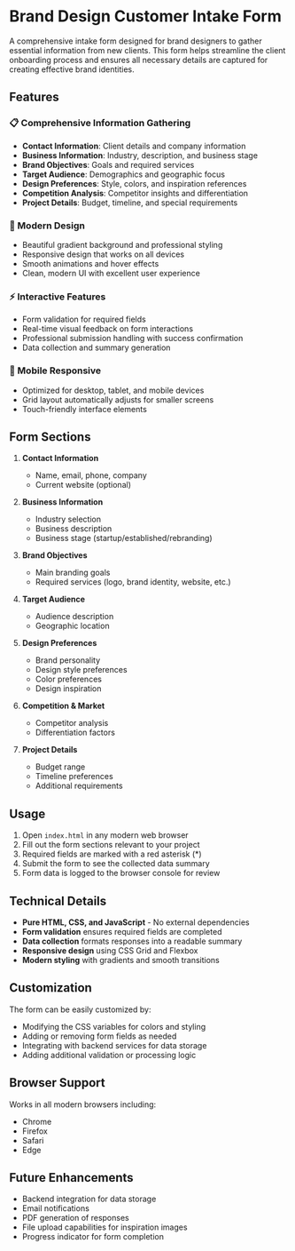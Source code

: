 # Brand Design Customer Intake Form

A comprehensive intake form designed for brand designers to gather essential information from new clients. This form helps streamline the client onboarding process and ensures all necessary details are captured for creating effective brand identities.

## Features

### 📋 Comprehensive Information Gathering
- **Contact Information**: Client details and company information
- **Business Information**: Industry, description, and business stage
- **Brand Objectives**: Goals and required services
- **Target Audience**: Demographics and geographic focus
- **Design Preferences**: Style, colors, and inspiration references
- **Competition Analysis**: Competitor insights and differentiation
- **Project Details**: Budget, timeline, and special requirements

### 🎨 Modern Design
- Beautiful gradient background and professional styling
- Responsive design that works on all devices
- Smooth animations and hover effects
- Clean, modern UI with excellent user experience

### ⚡ Interactive Features
- Form validation for required fields
- Real-time visual feedback on form interactions
- Professional submission handling with success confirmation
- Data collection and summary generation

### 📱 Mobile Responsive
- Optimized for desktop, tablet, and mobile devices
- Grid layout automatically adjusts for smaller screens
- Touch-friendly interface elements

## Form Sections

1. **Contact Information**
   - Name, email, phone, company
   - Current website (optional)

2. **Business Information**
   - Industry selection
   - Business description
   - Business stage (startup/established/rebranding)

3. **Brand Objectives**
   - Main branding goals
   - Required services (logo, brand identity, website, etc.)

4. **Target Audience**
   - Audience description
   - Geographic location

5. **Design Preferences**
   - Brand personality
   - Design style preferences
   - Color preferences
   - Design inspiration

6. **Competition & Market**
   - Competitor analysis
   - Differentiation factors

7. **Project Details**
   - Budget range
   - Timeline preferences
   - Additional requirements

## Usage

1. Open `index.html` in any modern web browser
2. Fill out the form sections relevant to your project
3. Required fields are marked with a red asterisk (*)
4. Submit the form to see the collected data summary
5. Form data is logged to the browser console for review

## Technical Details

- **Pure HTML, CSS, and JavaScript** - No external dependencies
- **Form validation** ensures required fields are completed
- **Data collection** formats responses into a readable summary
- **Responsive design** using CSS Grid and Flexbox
- **Modern styling** with gradients and smooth transitions

## Customization

The form can be easily customized by:
- Modifying the CSS variables for colors and styling
- Adding or removing form fields as needed
- Integrating with backend services for data storage
- Adding additional validation or processing logic

## Browser Support

Works in all modern browsers including:
- Chrome
- Firefox
- Safari
- Edge

## Future Enhancements

- Backend integration for data storage
- Email notifications
- PDF generation of responses
- File upload capabilities for inspiration images
- Progress indicator for form completion